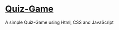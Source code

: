 # [Quiz-Game](https://vignesh-1523.github.io/Quiz-Game/)
A simple Quiz-Game using Html, CSS and JavaScript
